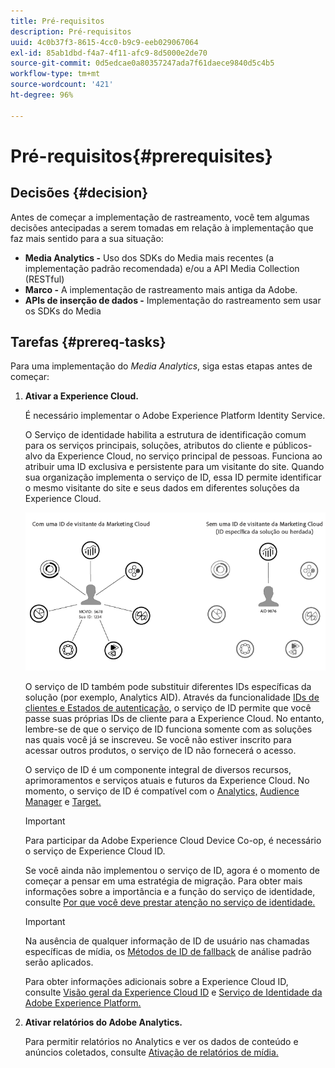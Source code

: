 ```yaml
---
title: Pré-requisitos
description: Pré-requisitos
uuid: 4c0b37f3-8615-4cc0-b9c9-eeb029067064
exl-id: 85ab1dbd-f4a7-4f11-afc9-8d5000e2de70
source-git-commit: 0d5edcae0a80357247ada7f61daece9840d5c4b5
workflow-type: tm+mt
source-wordcount: '421'
ht-degree: 96%

---
```


# Pré-requisitos{#prerequisites}

## Decisões {#decision}

Antes de começar a implementação de rastreamento, você tem algumas decisões antecipadas a serem tomadas em relação à implementação que faz mais sentido para a sua situação:

* **Media Analytics -** Uso dos SDKs do Media mais recentes (a implementação padrão recomendada) e/ou a API Media Collection (RESTful)
* **Marco -** A implementação de rastreamento mais antiga da Adobe.
* **APIs de inserção de dados -** Implementação do rastreamento sem usar os SDKs do Media

## Tarefas {#prereq-tasks}

Para uma implementação do *Media Analytics*, siga estas etapas antes de começar:

1. **Ativar a Experience Cloud.**

   É necessário implementar o Adobe Experience Platform Identity Service.

   O Serviço de identidade habilita a estrutura de identificação comum para os serviços principais, soluções, atributos do cliente e públicos-alvo da Experience Cloud, no serviço principal de pessoas. Funciona ao atribuir uma ID exclusiva e persistente para um visitante do site. Quando sua organização implementa o serviço de ID, essa ID permite identificar o mesmo visitante do site e seus dados em diferentes soluções da Experience Cloud.

   ![](assets/mc_id_service_graphic.png)

   O serviço de ID também pode substituir diferentes IDs específicas da solução (por exemplo, Analytics AID). Através da funcionalidade [IDs de clientes e Estados de autenticação](https://experienceleague.adobe.com/docs/id-service/using/reference/authenticated-state.html), o serviço de ID permite que você passe suas próprias IDs de cliente para a Experience Cloud. No entanto, lembre-se de que o serviço de ID funciona somente com as soluções nas quais você já se inscreveu. Se você não estiver inscrito para acessar outros produtos, o serviço de ID não fornecerá o acesso.

   O serviço de ID é um componente integral de diversos recursos, aprimoramentos e serviços atuais e futuros da Experience Cloud. No momento, o serviço de ID é compatível com o [Analytics,](https://www.adobe.com/br/marketing-cloud/web-analytics.html) [Audience Manager](https://www.adobe.com/br/marketing-cloud/data-management-platform.html) e [Target.](https://www.adobe.com/br/marketing-cloud/testing-targeting.html)

   >[!IMPORTANT]
   >
   >Para participar da Adobe Experience Cloud Device Co-op, é necessário o serviço de Experience Cloud ID.

   Se você ainda não implementou o serviço de ID, agora é o momento de começar a pensar em uma estratégia de migração. Para obter mais informações sobre a importância e a função do serviço de identidade, consulte [Por que você deve prestar atenção no serviço de identidade.](https://theblog.adobe.com/why-new-adobe-marketing-cloud-id-service-should-be-on-your-radar/)

   >[!IMPORTANT]
   >
   >Na ausência de qualquer informação de ID de usuário nas chamadas específicas de mídia, os [Métodos de ID de fallback](https://docs.adobe.com/content/help/pt-BR/analytics/technotes/visitor-identification.translate.html) de análise padrão serão aplicados.

   Para obter informações adicionais sobre a Experience Cloud ID, consulte [Visão geral da Experience Cloud ID](https://experienceleague.adobe.com/docs/id-service/using/intro/overview.html) e [Serviço de Identidade da Adobe Experience Platform.](https://docs.adobe.com/content/help/pt-BR/id-service/using/home.html)

1. **Ativar relatórios do Adobe Analytics.**

   Para permitir relatórios no Analytics e ver os dados de conteúdo e anúncios coletados, consulte [Ativação de relatórios de mídia.](/help/media-reports/media-reports-enable.md)
